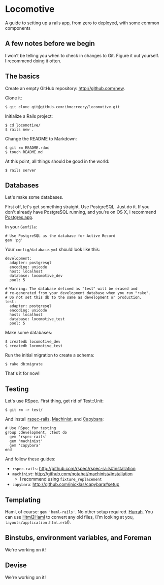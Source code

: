 Locomotive
===

A guide to setting up a rails app, from zero to deployed, with some common components

A few notes before we begin
---

I won’t be telling you when to check in changes to Git.  Figure it out yourself.  I recommend doing it often. 

The basics
---

Create an empty GitHub repository: <http://github.com/new>.

Clone it:

    $ git clone git@github.com:ihmccreery/locomotive.git

Initialize a Rails project:

    $ cd locomotive/
    $ rails new .

Change the README to Markdown:

    $ git rm README.rdoc
    $ touch README.md

At this point, all things should be good in the world:

    $ rails server

Databases
---

Let's make some databases.

First off, let's get something straight.  Use PostgreSQL.  Just do it.  If you don't already have PostgreSQL running, and you're on OS X, I recommend [Postgres.app](http://postgresapp.com).

In your `Gemfile`:

    # Use PostgreSQL as the database for Active Record
    gem 'pg'

Your `config/database.yml` should look like this:

    development:
      adapter: postgresql
      encoding: unicode
      host: localhost
      database: locomotive_dev
      pool: 5

    # Warning: The database defined as "test" will be erased and
    # re-generated from your development database when you run "rake".
    # Do not set this db to the same as development or production.
    test:
      adapter: postgresql
      encoding: unicode
      host: localhost
      database: locomotive_test
      pool: 5

Make some databases:

    $ createdb locomotive_dev
    $ createdb locomotive_test

Run the initial migration to create a schema:

    $ rake db:migrate

That's it for now!

Testing
---

Let's use RSpec.  First thing, get rid of Test::Unit:

    $ git rm -r test/

And install [rspec-rails](http://github.com/rspec/rspec-rails), [Machinist](http://github.com/notahat/machinist), and [Capybara](http://github.com/jnicklas/capybara):

    # Use RSpec for testing
    group :development, :test do
      gem 'rspec-rails'
      gem 'machinist'
      gem 'capybara'
    end

And follow these guides:

- `rspec-rails`: <http://github.com/rspec/rspec-rails#installation>
- `machinist`: <http://github.com/notahat/machinist#installation>
  - I recommend using `fixture_replacement`
- `capybara`: <http://github.com/jnicklas/capybara#setup>

Templating
---

Haml, of course: `gem 'haml-rails'`.  No other setup required.  [Hurrah](http://github.com/indirect/haml-rails).  You can use [Html2Haml](http://html2haml.heroku.com) to convert any old files, (I'm looking at you, `layouts/application.html.erb`!).

Binstubs, environment variables, and Foreman
---

We're working on it!

Devise
---

We're working on it!
